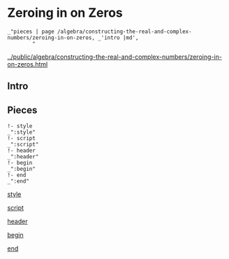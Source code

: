 # Zeroing in on Zeros

    _"pieces | page /algebra/constructing-the-real-and-complex-numbers/zeroing-in-on-zeros, _'intro |md',
            "

[../public/algebra/constructing-the-real-and-complex-numbers/zeroing-in-on-zeros.html](# "save:")


## Intro

## Pieces

    !- style
    _":style"
    !- script
    _":script"
    !- header
    _":header"
    !- begin
    _":begin"
    !- end
    _":end"

[style]() 

[script]()

[header]()

[begin]()

[end]()


